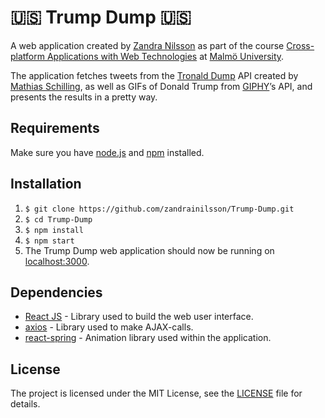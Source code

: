 # 🇺🇸 Trump Dump 🇺🇸
A web application created by [Zandra Nilsson](https://github.com/zandrainilsson) as part of the course [Cross-platform Applications with Web Technologies](https://edu.mah.se/en/Course/DA355A) at [Malmö University](https://mau.se/). 

The application fetches tweets from the [Tronald Dump](https://www.tronalddump.io/) API created by [Mathias Schilling](https://github.com/matchilling), as well as GIFs of Donald Trump from [GIPHY](https://developers.giphy.com/)’s API, and presents the results in a pretty way.

## Requirements
Make sure you have [node.js](https://nodejs.org/en/) and [npm](https://www.npmjs.com/get-npm) installed.

## Installation
1. `$ git clone https://github.com/zandrainilsson/Trump-Dump.git`
2. `$ cd Trump-Dump`
3. `$ npm install`
4. `$ npm start`
5.  The Trump Dump web application should now be running on [localhost:3000](http://localhost:3000).

## Dependencies
* [React JS](https://reactjs.org/) - Library used to build the web user interface. 
* [axios](https://github.com/axios/axios) - Library used to make AJAX-calls.
* [react-spring](https://www.react-spring.io/) - Animation library used within the application.

## License
The project is licensed under the MIT License, see the [LICENSE](https://github.com/zandrainilsson/Trump-Dump/blob/master/LICENSE) file for details.
